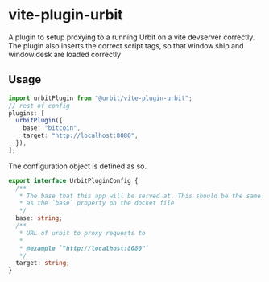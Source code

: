 # vite-plugin-urbit

A plugin to setup proxying to a running Urbit on a vite devserver correctly. 
The plugin also inserts the correct script tags, so that window.ship and
window.desk are loaded correctly

## Usage

```typescript
import urbitPlugin from "@urbit/vite-plugin-urbit";
// rest of config
plugins: [
  urbitPlugin({
    base: "bitcoin",
    target: "http://localhost:8080",
  }),
];
```

The configuration object is defined as so.

```typescript
export interface UrbitPluginConfig {
  /**
   * The base that this app will be served at. This should be the same
   * as the `base` property on the docket file
   */
  base: string;
  /**
   * URL of urbit to proxy requests to
   *
   * @example `"http://localhost:8080"`
   */
  target: string;
}
```
